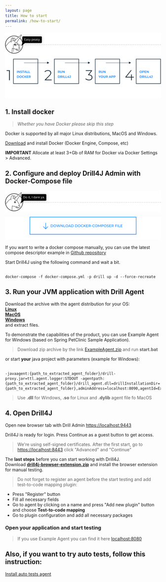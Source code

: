 ```yaml
---
layout: page
title: How to start
permalink: /how-to-start/
---
```


![image](/assets/img/d4j_img_install_steps.png)


## 1. Install docker 
> _Whether you have Docker please skip this step_

Docker is supported by all major Linux distributions, MacOS and Windows.

[Download](https://www.docker.com/community-edition) and install Docker (Docker Engine, Compose, etc) 


**IMPORTANT** Allocate at least 3+Gb of RAM for Docker via Docker Settings > Advanced. 

## 2. Configure and deploy Drill4J Admin with Docker-Compose file

![image](/assets/img/d4j_img_download_docker_1.png)
<p><a href="/assets/files/0.4.0/docker-compose.yml" download><img src="/assets/img/d4j_img_download_docker_2.png" alt="image" /></a></p>


If you want to write a docker compose manually, you can use the latest compose descriptor example in [Github repository](https://github.com/Drill4J/drill4j.github.io/blob/master/assets/files/0.4.0/docker-compose.yml)

Start Drill4J using the following command and wait a bit.
```console

docker-compose -f docker-compose.yml -p drill up -d --force-recreate

```

## 3. Run your JVM application with Drill Agent

Download the archive with the agent distribution for your OS:  
[**Linux**](https://oss.jfrog.org/artifactory/oss-release-local/com/epam/drill/drill-agent-linuxX64/0.4.0/drill-agent-linuxX64-0.4.0.zip)    
[**MacOS**](https://oss.jfrog.org/artifactory/oss-release-local/com/epam/drill/drill-agent-macosX64/0.4.0/drill-agent-macosX64-0.4.0.zip)    
[**Windows**](https://oss.jfrog.org/artifactory/oss-release-local/com/epam/drill/drill-agent-mingwX64/0.4.0/drill-agent-mingwX64-0.4.0.zip)  
  and extract files.

To demonstrate the capabilities of the product, you can use Example Agent for Windows (based on Spring PetClinic Sample Application).    
>Download zip archive by the link [ExampleAgent.zip](/assets/files/0.4.0/ExampleAgent.zip) and run **start.bat**

or start **your** java project with parameters (example for Windows):
```console

-javaagent:{path_to_extracted_agent_folder}/drill-proxy.jar=ttl.agent.logger:STDOUT -agentpath:{path_to_extracted_agent_folder}/drill_agent.dll=drillInstallationDir={path_to_extracted_agent_folder},adminAddress=localhost:8090,agentId=ExampleAgent 

```
> Use **.dll** for Windows, **.so** for Linux and **.dylib** agent file fo MacOS

## 4. Open Drill4J
Open new browser tab with Drill Admin [https://localhost:9443](https://localhost:9443)

Drill4J is ready for login. Press Continue as a guest button to get access.
 
>We're using self-signed certificates. After the first start, go to [https://localhost:8443](https://localhost:8443) click "Advanced" and "Continue"

The **last steps** before you can start working with Drill4J.  
Download [**drill4j-browser-extension.zip**](https://github.com/Drill4J/drill4j.github.io/blob/master/assets/files/0.4.0/drill4j-browser-extension.zip) and install the browser extension for manual testing.

>Do not forget to register an agent before the start testing and add test-to-code mapping plugin:
  * Press "Register" button  
  * Fill all necessary fields  
  * Go to agent by clicking on a name and press "Add new plugin" button and choose **Test-to-code mapping**
  * Go to plugin configuration and add all necessary packages
  
### Open your application and start testing   
> If you use Example Agent you can find it here [localhost:8080](http://localhost:8080)


## Also, if you want to try auto tests, follow this instruction:
[Install auto tests agent](/auto-tests-agent-guide/)

